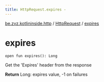 ```yaml
---
title: HttpRequest.expires - 
---
```


[be.zvz.kotlininside.http](../index.html) / [HttpRequest](index.html) / [expires](./expires.html)

# expires

`open fun expires(): Long`

Get the 'Expires' header from the response

**Return**
Long: expires value, -1 on failures

